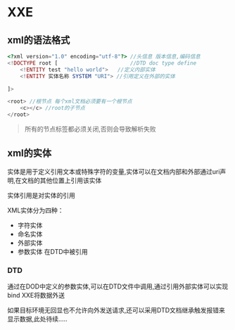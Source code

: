 # XXE

## xml的语法格式

```php
<?xml version="1.0" encoding="utf-8"?> //头信息 版本信息,编码信息
<!DOCTYPE root [                       //DTD doc type define
    <!ENTITY test "hello world">   //定义内部实体
    <!ENTITY 实体名称 SYSTEM "URI"> //引用定义在外部的实体

]> 

<root> //根节点 每个xml文档必须要有一个根节点
    <c></c> //root的子节点
</root>
```

> 所有的节点标签都必须关闭,否则会导致解析失败

## xml的实体

实体是用于定义引用文本或特殊字符的变量,实体可以在文档内部和外部通过uri声明,在文档的其他位置上引用该实体

实体引用是对实体的引用

XML实体分为四种：

- 字符实体
- 命名实体
- 外部实体
- 参数实体 在DTD中被引用

### DTD 

通过在DOD中定义的参数实体,可以在DTD文件中调用,通过引用外部实体可以实现bind XXE将数据外送

如果目标环境无回显也不允许向外发送请求,还可以采用DTD文档继承触发报错来显示数据,此处待续.....

